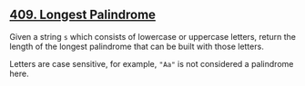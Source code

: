 ## [409. Longest Palindrome](https://leetcode.com/problems/longest-palindrome/description/)

Given a string `s` which consists of lowercase or uppercase letters, return the length of the longest palindrome that can be built with those letters.

Letters are case sensitive, for example, `"Aa"` is not considered a palindrome here.
